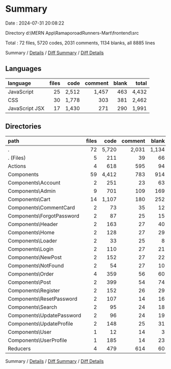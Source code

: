 # Summary

Date : 2024-07-31 20:08:22

Directory d:\\MERN App\\RamaporoadRunners-Mart\\frontend\\src

Total : 72 files,  5720 codes, 2031 comments, 1134 blanks, all 8885 lines

Summary / [Details](details.md) / [Diff Summary](diff.md) / [Diff Details](diff-details.md)

## Languages
| language | files | code | comment | blank | total |
| :--- | ---: | ---: | ---: | ---: | ---: |
| JavaScript | 25 | 2,512 | 1,457 | 463 | 4,432 |
| CSS | 30 | 1,778 | 303 | 381 | 2,462 |
| JavaScript JSX | 17 | 1,430 | 271 | 290 | 1,991 |

## Directories
| path | files | code | comment | blank | total |
| :--- | ---: | ---: | ---: | ---: | ---: |
| . | 72 | 5,720 | 2,031 | 1,134 | 8,885 |
| . (Files) | 5 | 211 | 39 | 66 | 316 |
| Actions | 4 | 618 | 595 | 94 | 1,307 |
| Components | 59 | 4,412 | 783 | 914 | 6,109 |
| Components\\Account | 2 | 251 | 23 | 63 | 337 |
| Components\\Admin | 9 | 701 | 109 | 169 | 979 |
| Components\\Cart | 14 | 1,107 | 180 | 252 | 1,539 |
| Components\\CommentCard | 2 | 73 | 35 | 12 | 120 |
| Components\\ForgotPassword | 2 | 87 | 25 | 15 | 127 |
| Components\\Header | 2 | 163 | 27 | 40 | 230 |
| Components\\Home | 2 | 128 | 27 | 29 | 184 |
| Components\\Loader | 2 | 33 | 25 | 8 | 66 |
| Components\\Login | 2 | 110 | 27 | 21 | 158 |
| Components\\NewPost | 2 | 152 | 27 | 22 | 201 |
| Components\\NotFound | 2 | 54 | 27 | 10 | 91 |
| Components\\Order | 4 | 359 | 56 | 60 | 475 |
| Components\\Post | 2 | 399 | 54 | 74 | 527 |
| Components\\Register | 2 | 152 | 26 | 29 | 207 |
| Components\\ResetPassword | 2 | 107 | 14 | 16 | 137 |
| Components\\Search | 2 | 95 | 24 | 18 | 137 |
| Components\\UpdatePassword | 2 | 96 | 24 | 19 | 139 |
| Components\\UpdateProfile | 2 | 148 | 25 | 31 | 204 |
| Components\\User | 1 | 12 | 14 | 3 | 29 |
| Components\\UserProfile | 1 | 185 | 14 | 23 | 222 |
| Reducers | 4 | 479 | 614 | 60 | 1,153 |

Summary / [Details](details.md) / [Diff Summary](diff.md) / [Diff Details](diff-details.md)